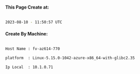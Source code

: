 
   
#### This Page Create at:

```bash

2023-08-10 - 11:50:57 UTC

```

#### Create By Machine:

```bash

Host Name : fv-az614-770

platform  : Linux-5.15.0-1042-azure-x86_64-with-glibc2.35

Ip Local  : 10.1.0.71

```

